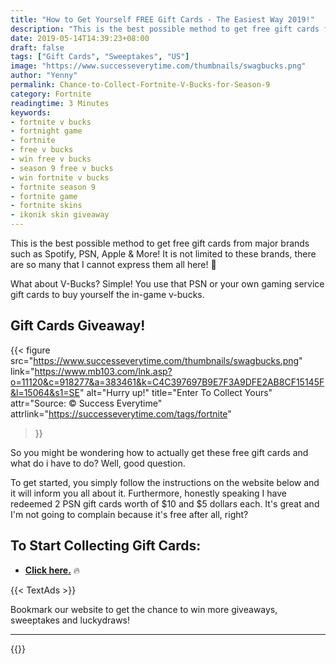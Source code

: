 ```yaml
---
title: "How to Get Yourself FREE Gift Cards - The Easiest Way 2019!"
description: "This is the best possible method to get free gift cards from major brands such as Spotify, PSN, Apple & More!"
date: 2019-05-14T14:39:23+08:00
draft: false
tags: ["Gift Cards", "Sweeptakes", "US"]
image: "https://www.successeverytime.com/thumbnails/swagbucks.png"
author: "Yenny"
permalink: Chance-to-Collect-Fortnite-V-Bucks-for-Season-9
category: Fortnite
readingtime: 3 Minutes
keywords:
- fortnite v bucks
- fortnight game
- fortnite
- free v bucks
- win free v bucks
- season 9 free v bucks
- win fortnite v bucks
- fortnite season 9
- fortnite game
- fortnite skins
- ikonik skin giveaway
---
```


This is the best possible method to get free gift cards from major brands such as Spotify, PSN, Apple & More! It is not limited to these brands, there are so many that I cannot express them all here! 🤑

What about V-Bucks? Simple! You use that PSN or your own gaming service gift cards to buy yourself the in-game v-bucks.

<!--more-->

## Gift Cards Giveaway!


{{< figure
    src="https://www.successeverytime.com/thumbnails/swagbucks.png"
    link="https://www.mb103.com/lnk.asp?o=11120&c=918277&a=383461&k=C4C397697B9E7F3A9DFE2AB8CF15145F&l=15064&s1=SE"
    alt="Hurry up!"
    title="Enter To Collect Yours"
    attr="Source: © Success Everytime"
    attrlink="https://successeverytime.com/tags/fortnite"
>}}

So you might be wondering how to actually get these free gift cards and what do i have to do? Well, good question.

To get started, you simply follow the instructions on the website below and it will inform you all about it. Furthermore, honestly speaking I have redeemed 2 PSN gift cards worth of $10 and $5 dollars each. It's great and I'm not going to complain because it's free after all, right?

## To Start Collecting Gift Cards:

 * <b><a href="https://www.mb103.com/lnk.asp?o=11120&c=918277&a=383461&k=C4C397697B9E7F3A9DFE2AB8CF15145F&l=15064&s1=SE">Click here.</a></b> 🔥

 {{< TextAds >}}

Bookmark our website to get the chance to win more giveaways, sweeptakes and luckydraws!

 <hr>

 {{<footer-text >}}
